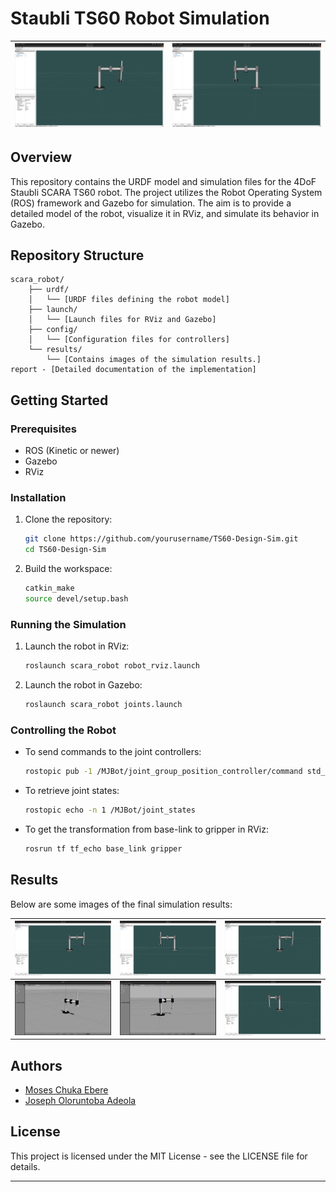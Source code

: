# Staubli TS60 Robot Simulation
| ![Image 1](scara_robot/results/1.png) | ![Image 2](scara_robot/results/2.png) |
|:-------------------------------:|:-------------------------------:|



## Overview
This repository contains the URDF model and simulation files for the 4DoF Staubli SCARA TS60 robot. The project utilizes the Robot Operating System (ROS) framework and Gazebo for simulation. The aim is to provide a detailed model of the robot, visualize it in RViz, and simulate its behavior in Gazebo.

## Repository Structure
```
scara_robot/
    ├── urdf/
    │   └── [URDF files defining the robot model]
    ├── launch/
    │   └── [Launch files for RViz and Gazebo]
    ├── config/
    │   └── [Configuration files for controllers]
    └── results/
        └── [Contains images of the simulation results.]
report - [Detailed documentation of the implementation]
```

## Getting Started
### Prerequisites
- ROS (Kinetic or newer)
- Gazebo
- RViz

### Installation
1. Clone the repository:
   ```bash
   git clone https://github.com/yourusername/TS60-Design-Sim.git
   cd TS60-Design-Sim
   ```
2. Build the workspace:
   ```bash
   catkin_make
   source devel/setup.bash
   ```

### Running the Simulation
1. Launch the robot in RViz:
   ```bash
   roslaunch scara_robot robot_rviz.launch
   ```
2. Launch the robot in Gazebo:
   ```bash
   roslaunch scara_robot joints.launch
   ```

### Controlling the Robot
- To send commands to the joint controllers:
  ```bash
  rostopic pub -1 /MJBot/joint_group_position_controller/command std_msgs/Float64MultiArray "data: [1.0, 0.0, 1.0, 2.0]"
  ```
- To retrieve joint states:
  ```bash
  rostopic echo -n 1 /MJBot/joint_states
  ```
- To get the transformation from base-link to gripper in RViz:
  ```bash
  rosrun tf tf_echo base_link gripper
  ```

## Results
Below are some images of the final simulation results:

| ![Result 1](scara_robot/results/1.png) | ![Result 2](scara_robot/results/2.png) | ![Result 3](scara_robot/results/3.png) |
|:--------------------------------:|:--------------------------------:|:--------------------------------:|
| ![Result 4](scara_robot/results/4.png) | ![Result 5](scara_robot/results/5.png) | ![Result 6](scara_robot/results/6.png) |

## Authors
- [Moses Chuka Ebere](https://github.com/MosesEbere)
- [Joseph Oloruntoba Adeola](https://github.com/adeola-jo)

## License
This project is licensed under the MIT License - see the LICENSE file for details.

---
